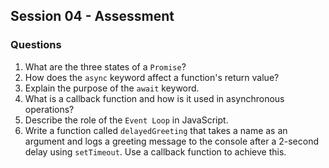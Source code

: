## Session 04 - Assessment

### Questions

1. What are the three states of a `Promise`?
2. How does the `async` keyword affect a function's return value?
3. Explain the purpose of the `await` keyword.
4. What is a callback function and how is it used in asynchronous operations?
5. Describe the role of the `Event Loop` in JavaScript.
6. Write a function called `delayedGreeting` that takes a name as an argument and logs a greeting message to the console after a 2-second delay using `setTimeout`. Use a callback function to achieve this.
